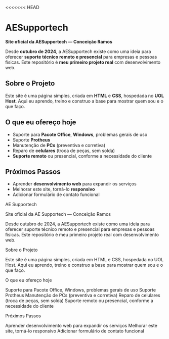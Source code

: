 <<<<<<< HEAD
# AESupportech 

**Site oficial da AESupportech — Conceição Ramos**

Desde **outubro de 2024**, a AESupportech existe como uma ideia para oferecer **suporte técnico remoto e presencial** para empresas e pessoas físicas. Este repositório é **meu primeiro projeto real** com desenvolvimento web.


## Sobre o Projeto

Este site é uma página simples, criada em **HTML** e **CSS**, hospedada no **UOL Host**. Aqui eu aprendo, treino e construo a base para mostrar quem sou e o que faço.


##  O que eu ofereço hoje

- Suporte para **Pacote Office**, **Windows**, problemas gerais de uso
- Suporte **Protheus**
- Manutenção de **PCs** (preventiva e corretiva)
- Reparo de **celulares** (troca de peças, sem solda)
- **Suporte remoto** ou presencial, conforme a necessidade do cliente


##  Próximos Passos

- Aprender **desenvolvimento web** para expandir os serviços
- Melhorar este site, torná-lo **responsivo**
- Adicionar formulário de contato funcional

AE Supportech

Site oficial da AE Supportech — Conceição Ramos

Desde outubro de 2024, a AESupportech existe como uma ideia para oferecer suporte técnico remoto e presencial para empresas e pessoas físicas. Este repositório é meu primeiro projeto real com desenvolvimento web.

Sobre o Projeto

Este site é uma página simples, criada em HTML e CSS, hospedada no UOL Host. Aqui eu aprendo, treino e construo a base para mostrar quem sou e o que faço.

O que eu ofereço hoje

Suporte para Pacote Office, Windows, problemas gerais de uso
Suporte Protheus
Manutenção de PCs (preventiva e corretiva)
Reparo de celulares (troca de peças, sem solda)
Suporte remoto ou presencial, conforme a necessidade do cliente

Próximos Passos

Aprender desenvolvimento web para expandir os serviços
Melhorar este site, torná-lo responsivo
Adicionar formulário de contato funcional

